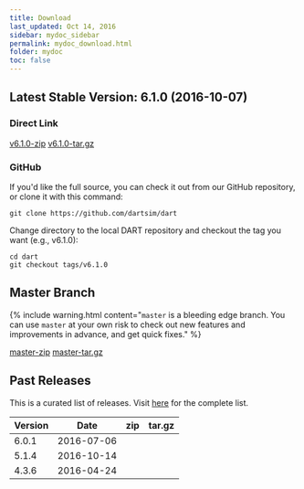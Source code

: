 ```yaml
---
title: Download
last_updated: Oct 14, 2016
sidebar: mydoc_sidebar
permalink: mydoc_download.html
folder: mydoc
toc: false
---
```


## Latest Stable Version: 6.1.0 (2016-10-07)

### Direct Link

<a href="https://github.com/dartsim/dart/archive/v6.1.0.zip" class="btn btn-default githubEditButton" role="button"><i class="fa fa-download fa-lg"></i> v6.1.0-zip</a>
<a href="https://github.com/dartsim/dart/archive/v6.1.0.tar.gz" class="btn btn-default githubEditButton" role="button"><i class="fa fa-download fa-lg"></i> v6.1.0-tar.gz</a>

### GitHub

If you'd like the full source, you can check it out from our GitHub repository, or clone it with this command:

```
git clone https://github.com/dartsim/dart
```

Change directory to the local DART repository and checkout the tag you want (e.g., v6.1.0):

```
cd dart
git checkout tags/v6.1.0
```

## Master Branch

{% include warning.html content="`master` is a bleeding edge branch. You can use `master` at your own risk to check out new features and improvements in advance, and get quick fixes." %}

<a href="https://github.com/dartsim/dart/zipball/master" class="btn btn-default githubEditButton" role="button"><i class="fa fa-download fa-lg"></i> master-zip</a>
<a href="https://github.com/dartsim/dart/tarball/master" class="btn btn-default githubEditButton" role="button"><i class="fa fa-download fa-lg"></i> master-tar.gz</a>

## Past Releases

This is a curated list of releases. Visit [here](https://github.com/dartsim/dart/releases) for the complete list.

| Version | Date       | zip | tar.gz |
| ------- | ---------- | --- | ------ |
| 6.0.1   | 2016-07-06 | <a href="https://github.com/dartsim/dart/archive/v6.0.1.zip"><i class="fa fa-download fa-lg"></i></a> | <a href="https://github.com/dartsim/dart/archive/v6.0.1.tar.gz"><i class="fa fa-download fa-lg"></i></a> |
| 5.1.4   | 2016-10-14 | <a href="https://github.com/dartsim/dart/archive/v5.1.4.zip"><i class="fa fa-download fa-lg"></i></a> | <a href="https://github.com/dartsim/dart/archive/v5.1.4.tar.gz"><i class="fa fa-download fa-lg"></i></a> |
| 4.3.6   | 2016-04-24 | <a href="https://github.com/dartsim/dart/archive/v4.3.6.zip"><i class="fa fa-download fa-lg"></i></a> | <a href="https://github.com/dartsim/dart/archive/v4.3.6.tar.gz"><i class="fa fa-download fa-lg"></i></a> |

